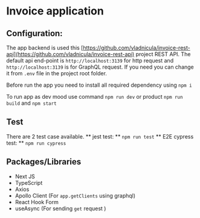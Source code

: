 # Invoice application #

## Configuration: ##
The app backend is used this [https://github.com/vladnicula/invoice-rest-api](https://github.com/vladnicula/invoice-rest-api) project REST API. 
The default api end-point is `http://localhost:3139` for http request and `http://localhost:3139` is for GraphQL request. If you need you can change it from `.env` file in the project root folder. 

Before run the app you need to install all required dependency using `npm i`

To run app as dev mood use command `npm run dev` or product `npm run build` and `npm start`

## Test ##
There are 2 test case available. 
** jest test: ** `npm run test`
** E2E cypress test: ** `npm run cypress`


## Packages/Libraries ##
* Next JS
* TypeScript
* Axios 
* Apollo Client (For `app.getClients` using graphql)
* React Hook Form 
* useAsync (For sending `get` request )
